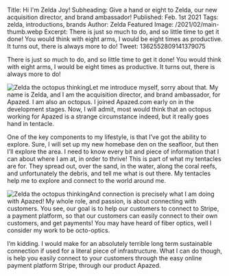 Title: Hi I'm Zelda Joy!
Subheading: Give a hand or eight to Zelda, our new acquisition director, and brand ambassador!
Published: Feb. 1st 2021
Tags: zelda, introductions, brands
Author: Zelda
Featured Image: /2021/02/main-thumb.webp
Excerpt: There is just so much to do, and so little time to get it done! You would think with eight arms, I would be eight times as productive. It turns out, there is always more to do!
Tweet: 1362552809141379075

There is just so much to do, and so little time to get it done! You would think with eight arms, I would be eight times as productive. It turns out, there is always more to do!

<img class="md:float-right w-full md:w-auto h-auto md:h-40 md:ml-6 object-cover rounded ring-4 p-2 ring-neutral-50 dark:ring-supportDark-darker" src="http://apazed.test/_pages/images/2021/02/credit-card-thumb.webp" alt="Zelda the octopus thinking" />Let me introduce myself, sorry about that. My name is Zelda, and I am the acquisition director, and brand ambassador, for Apazed. I am also an octopus. I joined Apazed.com early on in the development stages. Now, I will admit, most would think that an octopus working for Apazed is a strange circumstance indeed, but it really goes hand in tentacle.

One of the key components to my lifestyle, is that I’ve got the ability to explore. Sure, I will set up my new homebase den on the seafloor, but then I’ll explore the area. I need to know every bit and piece of information that I can about where I am at, in order to thrive! This is part of what my tentacles are for. They spread out, over the sand, in the water, along the coral reefs, and unfortunately the debris, and tell me what is out there. My tentacles help me to explore and connect to the world around me. 


<img class="md:float-left w-full md:w-auto h-auto md:h-40  md:mr-6 object-cover rounded ring-4 p-2 ring-neutral-50 dark:ring-supportDark-darker" src="http://apazed.test/_pages/images/2021/02/thinking-thumb.webp" alt="Zelda the octopus thinking" />And connection is precisely what I am doing with Apazed! My whole role, and passion, is about connecting with customers. You see, our goal is to help our customers to connect to Stripe, a payment platform, so that our customers can easily connect to their own customers, and get payments! You may have heard of fiber optics, well I consider my work to be octo-optics.

I’m kidding. I would make for an absolutely terrible long term sustainable connection if used for a literal piece of infrastructure. What I can do though, is help you easily connect to your customers through the easy online payment platform Stripe, through our product Apazed.
